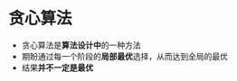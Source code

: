 <!--
 * @Author: nongqi
-->
# 贪心算法
- 贪心算法是**算法设计中**的一种方法
- 期盼通过每一个阶段的**局部最优**选择，从而达到全局的最优
- 结果**并不一定是最优**